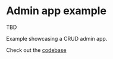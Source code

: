 # Admin app example

<p class="description">TBD</p>

Example showcasing a CRUD admin app.

Check out the [codebase]()
